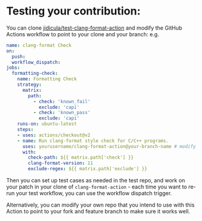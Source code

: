 # Testing your contribution:

You can clone [jidicula/test-clang-format-action](https://github.com/jidicula/test-clang-format-action) and modify the GitHub Actions workflow to point to your clone and your branch:
e.g.

```yaml
name: clang-format Check
on:
  push:
  workflow_dispatch:
jobs:
  formatting-check:
    name: Formatting Check
    strategy:
      matrix:
        path:
          - check: 'known_fail'
            exclude: 'capi'
          - check: 'known_pass'
            exclude: 'capi'
    runs-on: ubuntu-latest
    steps:
    - uses: actions/checkout@v2
    - name: Run clang-format style check for C/C++ programs.
      uses: yourusername/clang-format-action@your-branch-name # modify this to point to your fork and feature branch!
      with:
        check-path: ${{ matrix.path['check'] }}
        clang-format-version: 11
        exclude-regex: ${{ matrix.path['exclude'] }}
```

Then you can set up test cases as needed in the test repo, and work on your patch in your clone of `clang-format-action` - each time you want to re-run your test workflow, you can use the workflow dispatch trigger.

Alternatively, you can modify your own repo that you intend to use with this Action to point to your fork and feature branch to make sure it works well.
